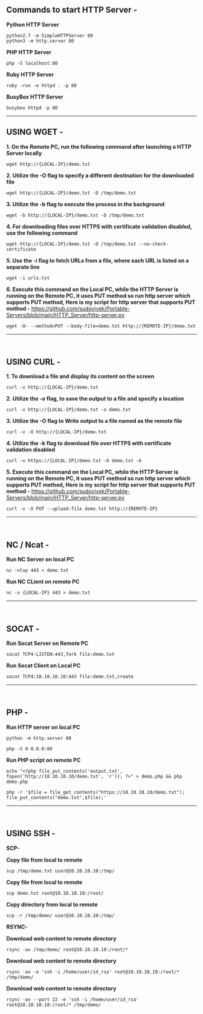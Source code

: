 Commands to start HTTP Server -
------------------------------------------------------------------------------------------------------------------

**Python HTTP Server**

    python2.7 -m SimpleHTTPServer 80
    python3 -m http.server 80

**PHP HTTP Server**

    php -S localhost:80

**Ruby HTTP Server**
    
    ruby -run -e httpd . -p 80
    
**BusyBox HTTP Server**

    busybox httpd -p 80
        
------------------------------------------------------------------------------------------------------------------

USING WGET -
------------------------------------------------------------------------------------------------------------------

**1. On the Remote PC, run the following command after launching a HTTP Server locally**
    
    wget http://{LOCAL-IP}/demo.txt

**2. Utilize the -O flag to specify a different destination for the downloaded file**
    
    wget http://{LOCAL-IP}/demo.txt -O /tmp/demo.txt

**3. Utilize the -b flag to execute the process in the background**
    
    wget -b http://{LOCAL-IP}/demo.txt -O /tmp/demo.txt

**4. For downloading files over HTTPS with certificate validation disabled, use the following command**
    
    wget http://{LOCAL-IP}/demo.txt -O /tmp/demo.txt --no-check-certificate

**5. Use the -i flag to fetch URLs from a file, where each URL is listed on a separate line**

    wget -i urls.txt
    
**6. Execute this command on the Local PC, while the HTTP Server is running on the Remote PC, it uses PUT method so run http server which supports PUT method, Here is my script for http server that supports PUT method -** https://github.com/sudovivek/Portable-Servers/blob/main/HTTP_Server/http-server.py

    wget -O- --method=PUT --body-file=demo.txt http://{REMOTE-IP}/demo.txt

------------------------------------------------------------------------------------------------------------------

</br>

USING CURL -
------------------------------------------------------------------------------------------------------------------

**1. To download a file and display its content on the screen**
    
    curl -v http://{LOCAL-IP}/demo.txt

**2. Utilize the -o flag, to save the output to a file and specify a location**
    
    curl -v http://{LOCAL-IP}/demo.txt -o demo.txt

**3. Utilize the -O flag to Write output to a file named as the remote file**

    curl -v -O http://{LOCAL-IP}/demo.txt

**4. Utilize the -k flag to download file over HTTPS with certificate validation disabled**
    
    curl -v https://{LOCAL-IP}/demo.txt -O demo.txt -k

**5. Execute this command on the Local PC, while the HTTP Server is running on the Remote PC, it uses PUT method so run http server which supports PUT method, Here is my script for http server that supports PUT method -** https://github.com/sudovivek/Portable-Servers/blob/main/HTTP_Server/http-server.py

    curl -v -X PUT --upload-file demo.txt http://{REMOTE-IP}           
------------------------------------------------------------------------------------------------------------------

</br>

NC / Ncat -
------------------------------------------------------------------------------------------------------------------

**Run NC Server on local PC**
    
    nc -nlvp 443 < demo.txt

**Run NC CLient on remote PC**
    
    nc -v {LOCAL-IP} 443 > demo.txt
------------------------------------------------------------------------------------------------------------------

</br>

SOCAT -
------------------------------------------------------------------------------------------------------------------

**Run Socat Server on Remote PC**
    
    socat TCP4-LISTEN:443,fork file:demo.txt

**Run Socat Client on Local PC**
    
    socat TCP4:10.10.10.10:443 file:demo.txt,create
------------------------------------------------------------------------------------------------------------------

</br>

PHP -
------------------------------------------------------------------------------------------------------------------

**Run HTTP server on local PC**
    
    python -m http.server 80

    php -S 0.0.0.0:80

**Run PHP script on remote PC**
    
    echo "<?php file_put_contents('output.txt', fopen('http://10.10.10.10/demo.txt', 'r')); ?>" > demo.php && php demo.php

    php -r '$file = file_get_contents("https://10.10.10.10/demo.txt"); file_put_contents("demo.txt",$file);'
------------------------------------------------------------------------------------------------------------------

</br>

USING SSH - 
------------------------------------------------------------------------------------------------------------------

**SCP-**

**Copy file from local to remote**
    
    scp /tmp/demo.txt user@10.10.10.10:/tmp/

**Copy file from local to remote**

    scp demo.txt root@10.10.10.10:/root/

**Copy directory from local to remote**

    scp -r /tmp/demo/ user@10.10.10.10:/tmp/

**RSYNC-**

**Download web content to remote directory**
    
    rsync -av /tmp/demo/ root@10.10.10.10:/root/*

**Download web content to remote directory**

    rsync -av -e 'ssh -i /home/user/id_rsa' root@10.10.10.10:/root/* /tmp/demo/

**Download web content to remote directory**

    rsync -av --port 22 -e 'ssh -i /home/user/id_rsa' root@10.10.10.10:/root/* /tmp/demo/
